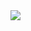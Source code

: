<img align='right' src="https://github-readme-stats.vercel.app/api?username=Hyhello&show_icons=true">
